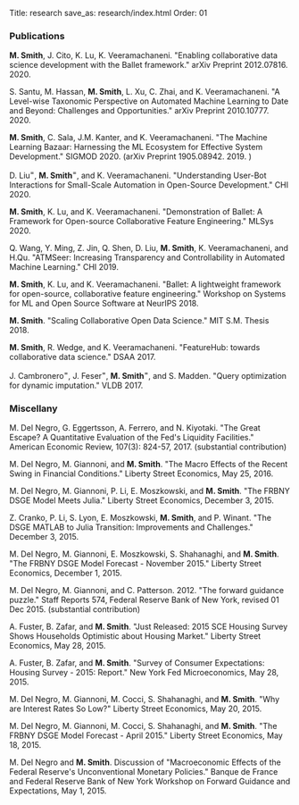 Title: research
save_as: research/index.html
Order: 01

### Publications

__M. Smith__, J. Cito, K. Lu, K. Veeramachaneni.
    "Enabling collaborative data science development with the Ballet framework."
    arXiv Preprint 2012.07816. 2020.
    <a target="_blank" href="https://arxiv.org/abs/2012.07816"><i class="fa fa-link fa-1"></i></a>

S. Santu, M. Hassan, __M. Smith__, L. Xu, C. Zhai, and K. Veeramachaneni.
    "A Level-wise Taxonomic Perspective on Automated Machine Learning to Date and Beyond: Challenges and Opportunities."
    arXiv Preprint 2010.10777. 2020.
    <a target="_blank" href="https://arxiv.org/abs/2010.10777"><i class="fa fa-link fa-1"></i></a>

__M. Smith__, C. Sala, J.M. Kanter, and K. Veeramachaneni.
    "The Machine Learning Bazaar: Harnessing the ML Ecosystem for Effective System Development."
    SIGMOD 2020.
    <a target="_blank" href="https://doi.org/10.1145/3318464.3386146"><i class="fa fa-link fa-1"></i></a>
    <a target="_blank" href="{static}/files/mlbazaar_sigmod20.pdf"><i class="fa fa-file-pdf-o fa-1" aria-hidden="true"></i></a>
    <a target="_blank" href="{static}/files/mlbazaar-sigmod-presentation-2020-06-16.pdf"><i class="fa fa-film fa-1" aria-hidden="true"></i></a>
    <a target="_blank" href="{static}/files/smith2020mlbazaar.bib"><i class="fa fa-quote-right fa-1" aria-hidden="true"></i></a>
    <a target="_blank" href="https://vimeo.com/440735079#t=4231s"><i class="fa fa-video-camera fa-1" aria-hidden="true"></i></a>
    (arXiv Preprint 1905.08942. 2019. <a target="_blank" href="https://arxiv.org/abs/1905.08942"><i class="fa fa-link fa-1"></i></a>)

D. Liu<sup>=</sup>, __M. Smith__<sup>=</sup>, and K. Veeramachaneni.
    "Understanding User-Bot Interactions for Small-Scale Automation in Open-Source Development."
    CHI 2020.
    <a target="_blank" href="{static}/files/bots_chi2020.pdf"><i class="fa fa-file-pdf-o fa-1" aria-hidden="true"></i></a>
    <a target="_blank" href="{static}/files/liu2020bots.bib"><i class="fa fa-quote-right fa-1" aria-hidden="true"></i></a>

__M. Smith__, K. Lu, and K. Veeramachaneni.
    "Demonstration of Ballet: A Framework for Open-source Collaborative Feature Engineering."
    MLSys 2020.
    <a target="_blank" href="{static}/files/balletdemo_mlsys2020.pdf"><i class="fa fa-file-pdf-o fa-1" aria-hidden="true"></i></a>
    <a target="_blank" href="{static}/files/balletdemo_mlsys2020_poster.pdf"><i class="fa fa-television fa-1" aria-hidden="true"></i></a>

Q. Wang, Y. Ming, Z. Jin, Q. Shen, D. Liu, __M. Smith__, K. Veeramachaneni, and H.Qu.
    "ATMSeer: Increasing Transparency and Controllability in Automated Machine Learning."
    CHI 2019.
    <a target="_blank" href="https://dl.acm.org/citation.cfm?id=3300911"><i class="fa fa-link fa-1" aria-hidden="true"></i></a>
    <a target="_blank" href="https://arxiv.org/abs/1902.05009"><i class="fa fa-file-pdf-o fa-1"></i></a>
    <a target="_blank" href="{static}/files/wang2019atmseer.bib"><i class="fa fa-quote-right fa-1" aria-hidden="true"></i></a>


__M. Smith__, K. Lu, and K. Veeramachaneni.
    "Ballet: A lightweight framework for open-source, collaborative feature engineering."
    Workshop on Systems for ML and Open Source Software at NeurIPS 2018.
    <a target="_blank" href="http://learningsys.org/nips18/assets/papers/15CameraReadySubmissionneurips_sysml_2018-8.pdf"><i class="fa fa-file-pdf-o fa-1" aria-hidden="true"></i></a>
    <a target="_blank" href="{static}/files/ballet-neurips-sysml-2018-poster.pdf"><i class="fa fa-television fa-1" aria-hidden="true"></i></a>
    <a target="_blank" href="{static}/files/smith2018ballet.bib"><i class="fa fa-quote-right fa-1" aria-hidden="true"></i></a>

__M. Smith__.
    "Scaling Collaborative Open Data Science."
    MIT S.M. Thesis 2018.
    <a target="_blank" href="https://dspace.mit.edu/handle/1721.1/117819"><i class="fa fa-link fa-1" aria-hidden="true"></i></a>
    <a target="_blank" href="{static}/files/Micah J Smith SM Thesis.pdf"><i class="fa fa-file-pdf-o fa-1" aria-hidden="true"></i></a>
    <a target="_blank" href="{static}/files/smith2018scaling.bib"><i class="fa fa-quote-right fa-1" aria-hidden="true"></i></a>

__M. Smith__, R. Wedge, and K. Veeramachaneni.
    "FeatureHub: towards collaborative data science."
    DSAA 2017.
    <a target="_blank" href="{static}/files/featurehub-smith.pdf"><i class="fa fa-file-pdf-o fa-1" aria-hidden="true"></i></a>
    <a target="_blank" href="{static}/files/smith2017feature.bib"><i class="fa fa-quote-right fa-1" aria-hidden="true"></i></a>
    <a target="_blank" href="{static}/files/featurehub-dsaa-presentation-oct-2017.pdf"><i class="fa fa-film fa-1" aria-hidden="true"></i></a>

J. Cambronero<sup>=</sup>, J. Feser<sup>=</sup>, __M. Smith__<sup>=</sup>, and S. Madden.
    "Query optimization for dynamic imputation."
    VLDB 2017.
    <a target="_blank" href="http://www.vldb.org/pvldb/vol10/p1310-feser.pdf"><i class="fa fa-file-pdf-o fa-1" aria-hidden="true"></i></a>
    <a target="_blank" href="{static}/files/cambronero2017query.bib"><i class="fa fa-quote-right fa-1" aria-hidden="true"></i></a>

### Miscellany

M. Del Negro, G. Eggertsson, A. Ferrero, and N. Kiyotaki. "The Great
    Escape? A Quantitative Evaluation of the Fed's Liquidity Facilities." American Economic
    Review, 107(3): 824-57, 2017.
    (substantial contribution)
    <a target="_blank" href="https://www.aeaweb.org/articles?id=10.1257/aer.20121660"><i class="fa fa-link fa-1" aria-hidden="true"></i></a>

M. Del Negro, M. Giannoni, and __M. Smith__. "The Macro Effects of the Recent Swing in
    Financial Conditions." Liberty Street Economics, May 25, 2016.
    <a target="_blank" href="http://libertystreeteconomics.newyorkfed.org/2016/05/the-macro-effects-of-the-recent-swing-in-financial-conditions.html"><i class="fa fa-link fa-1" aria-hidden="true"></i></a>

M. Del Negro, M. Giannoni, P. Li, E. Moszkowski, and __M. Smith__. "The FRBNY DSGE Model
    Meets Julia." Liberty Street Economics, December 3, 2015.
    <a target="_blank" href="http://libertystreeteconomics.newyorkfed.org/2015/12/the-frbny-dsge-model-meets-julia.html"><i class="fa fa-link fa-1" aria-hidden="true"></i></a>

Z. Cranko, P. Li, S. Lyon, E. Moszkowski, __M. Smith__, and P. Winant. "The DSGE MATLAB to
    Julia Transition: Improvements and Challenges." December 3, 2015.
    <a target="_blank" href="https://github.com/FRBNY-DSGE/DSGE.jl/blob/v0.1.0/doc/MatlabToJuliaTransition.md"><i class="fa fa-link fa-1" aria-hidden="true"></i></a>

M. Del Negro, M. Giannoni, E. Moszkowski, S. Shahanaghi, and __M. Smith__. "The FRBNY DSGE
    Model Forecast - November 2015." Liberty Street Economics, December 1, 2015.
    <a target="_blank" href="http://libertystreeteconomics.newyorkfed.org/2015/12/the-frbny-dsge-model-forecastnovember-2015.html"><i class="fa fa-link fa-1" aria-hidden="true"></i></a>

M. Del Negro, M. Giannoni, and C. Patterson. 2012.  "The forward guidance
    puzzle." Staff Reports 574, Federal Reserve Bank of New York, revised 01 Dec 2015.
    (substantial contribution)
    <a target="_blank" href="https://www.newyorkfed.org/medialibrary/media/research/staff_reports/sr574.html"><i class="fa fa-file-pdf-o fa-1" area-hidden="true"></i></a>

A. Fuster, B. Zafar, and __M. Smith__. "Just Released: 2015 SCE Housing Survey Shows
    Households Optimistic about Housing Market." Liberty Street Economics, May 28, 2015.
    <a target="_blank" href="http://libertystreeteconomics.newyorkfed.org/2015/05/just-released-2015-sce-housing-survey-shows-households-optimistic-about-housing-market.html"><i class="fa fa-link fa-1" aria-hidden="true"></i></a>

A. Fuster, B. Zafar, and __M. Smith__. "Survey of Consumer Expectations: Housing Survey -
    2015: Report." New York Fed Microeconomics, May 28, 2015.
    <a target="_blank" href="https://www.newyorkfed.org/medialibrary/interactives/sce/sce/downloads/data/2015-SCE-Housing-Survey.pdf"><i class="fa fa-link fa-1" aria-hidden="true"></i></a>

M. Del Negro, M. Giannoni, M. Cocci, S. Shahanaghi, and __M. Smith__. "Why are Interest
    Rates So Low?" Liberty Street Economics, May 20, 2015.
    <a target="_blank" href="http://libertystreeteconomics.newyorkfed.org/2015/05/why-are-interest-rates-so-low.html"><i class="fa fa-link fa-1" aria-hidden="true"></i></a>

M. Del Negro, M. Giannoni, M. Cocci, S. Shahanaghi, and __M. Smith__. "The FRBNY DSGE Model
    Forecast - April 2015." Liberty Street Economics, May 18, 2015.
    <a target="_blank" href="http://libertystreeteconomics.newyorkfed.org/2015/05/the-frbny-dsge-model-forecast-april-2015.html"><i class="fa fa-link fa-1" aria-hidden="true"></i></a>

M. Del Negro and __M. Smith__. Discussion of "Macroeconomic Effects of the Federal
    Reserve's Unconventional Monetary Policies." Banque de France and Federal Reserve Bank of
    New York Workshop on Forward Guidance and Expectations, May 1, 2015.
